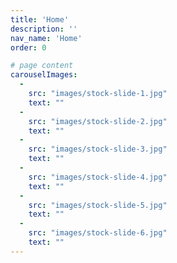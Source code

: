 ```yaml
---
title: 'Home'
description: ''
nav_name: 'Home'
order: 0

# page content
carouselImages:
  -
    src: "images/stock-slide-1.jpg"
    text: ""
  - 
    src: "images/stock-slide-2.jpg"
    text: ""
  - 
    src: "images/stock-slide-3.jpg"
    text: ""
  - 
    src: "images/stock-slide-4.jpg"
    text: ""
  - 
    src: "images/stock-slide-5.jpg"
    text: ""
  -
    src: "images/stock-slide-6.jpg"
    text: ""
---
```


<carousel :images="carouselImages"></carousel>

<banner
    message="Home of the HARDTECH Basecamp Incubator"
    path="/hardtechbasecamp"
    elevation="10"
    color="secondary"
    button=true
    button-text="Learn More About the basecamp"
    button-olor="accent">
</banner>
